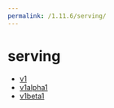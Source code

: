 ```yaml
---
permalink: /1.11.6/serving/
---
```


# serving



* [v1](v1/index.md)
* [v1alpha1](v1alpha1/index.md)
* [v1beta1](v1beta1/index.md)